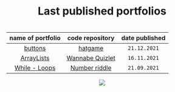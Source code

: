 

<div align="center">
   <h1> Last published portfolios <h1/> 
    </div>
 
   <div align="center">  
    
| name of portfolio       | code repository   | date published
|:-------------:|:-------------:|:-------------:|
| <a href="https://github.com/yungbeatz/portfolios/blob/main/all%20portfolios/buttons.md">buttons </a> | <a href="https://github.com/yungbeatz/hatgame">hatgame </a> | `21.12.2021` 
|<a href="https://github.com/yungbeatz/portfolios/blob/main/all%20portfolios/ArrayLists.md">ArrayLists</a>| <a href="https://github.com/yungbeatz/Wannabe-Quizlet">Wannabe Quizlet</a> | `16.11.2021` |
| <a href="https://github.com/yungbeatz/portfolios/blob/main/all%20portfolios/While%20-%20Loops.md">While - Loops </a> | <a href="https://github.com/yungbeatz/Number-Riddle">Number riddle </a> | `21.09.2021` |

</div>



<p align="center">
  <img src="https://img.wattpad.com/994073afe5bf56d882bd44c4ce912d7798ca0d8c/68747470733a2f2f73332e616d617a6f6e6177732e636f6d2f776174747061642d6d656469612d736572766963652f53746f7279496d6167652f5a746d365a587a476741656d30773d3d2d3831323133303832372e3135646435376430373238303061323537363534303838333639312e676966" />
</p>


